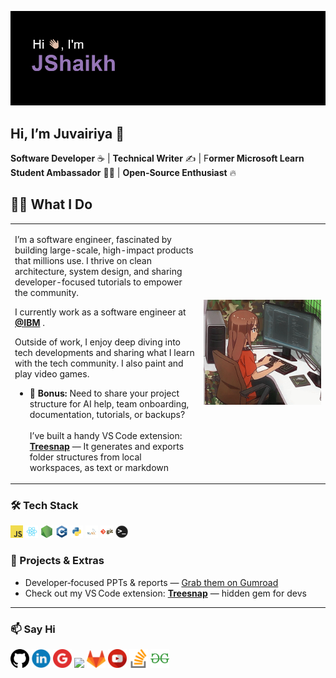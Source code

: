 ![Header](https://raw.githubusercontent.com/jelonmusk/jelonmusk/master/header.png)

## Hi, I’m Juvairiya 👋  
**Software Developer** ☕  | **Technical Writer** ✍️ | F**ormer Microsoft Learn Student Ambassador** 👩‍💻 |  **Open‑Source Enthusiast** 🔥  
<!--
[![License](https://img.shields.io/github/license/jelonmusk/jelonmusk?color=blue)](https://github.com/jelonmusk/jelonmusk/blob/master/LICENSE)
-->
<!--
#### Connect with Me  
<a href="https://github.com/jelonmusk" target="_blank"><img src="https://raw.githubusercontent.com/jelonmusk/jelonmusk/master/github.svg" width="30"/></a>
<a href="https://www.linkedin.com/in/juvairiya-fathima/" target="_blank"><img src="https://raw.githubusercontent.com/jelonmusk/jelonmusk/master/linkedin.svg" width="30"/></a>
<a href="mailto:jelonmusk@gmail.com" target="_blank"><img src="https://raw.githubusercontent.com/jelonmusk/jelonmusk/master/google.svg" width="30"/></a>
<a href="https://jelonmusk.medium.com/" target="_blank"><img src="https://raw.githubusercontent.com/jelonmusk/jelonmusk/master/medium.svg" width="30"/></a>
<a href="https://gitlab.com/jelonmusk" target="_blank"><img src="https://raw.githubusercontent.com/jelonmusk/jelonmusk/master/gitlab.svg" width="30"/></a>
<a href="https://www.youtube.com/channel/UCYKvkhU5vNS5O7W-J-zlp4g" target="_blank"><img src="https://raw.githubusercontent.com/jelonmusk/jelonmusk/master/youtube.svg" width="30"/></a>
<a href="https://stackoverflow.com/users/12005297/j-shaikh" target="_blank"><img src="https://raw.githubusercontent.com/jelonmusk/jelonmusk/master/stack-overflow.svg" width="30"/></a>
<a href="https://auth.geeksforgeeks.org/user/jelonmusk/articles" target="_blank"><img src="https://raw.githubusercontent.com/jelonmusk/jelonmusk/master/icons8-geeksforgeeks.svg" width="30"/></a>
-->
<!-----

![Visitors](https://visitor-badge.glitch.me/badge?page_id=jelonmusk.jelonmusk&left_color=green&right_color=red)

--- -->

## 👨‍💻 What I Do  

<table border="0">
  <tr>
    <td width="60%" valign="top" border="0">
      <p>
      I’m a software engineer, fascinated by building large-scale, high-impact products that millions use. I thrive on clean architecture, system design, and sharing developer-focused tutorials to empower the community.
      </p>
     <p>I currently work as a software engineer at <a href = "https://github.com/IBM"><strong>@IBM</strong></a> .</p>
     <p> Outside of work, I enjoy deep diving into tech developments and sharing what I learn with the tech community. I also paint and play video games.<br>
      <ul>
        <li><strong>🔧 Bonus:</strong> Need to share your project structure for AI help, team onboarding, documentation, tutorials, or backups?<br><br>
                              I’ve built a handy VS Code extension: <a href="https://marketplace.visualstudio.com/items?itemName=jelonmusk.treesnap" target="_blank"><strong>Treesnap</strong></a> — It generates                                  and exports folder structures from local workspaces, as text or markdown</p></li>
      </ul>
    </td>
    <td width="40%" align="center" border="0">
      <img src="https://raw.githubusercontent.com/jelonmusk/jelonmusk/master/tenor.gif" width="300" alt="Typing animation" />
    </td>
  </tr>
</table>



### 🛠️ Tech Stack  
<code><img height="20" src="https://raw.githubusercontent.com/github/explore/80688e429a7d4ef2fca1e82350fe8e3517d3494d/topics/javascript/javascript.png"></code>
<code><img height="20" src="https://raw.githubusercontent.com/github/explore/80688e429a7d4ef2fca1e82350fe8e3517d3494d/topics/react/react.png"></code>
<code><img height="20" src="https://raw.githubusercontent.com/github/explore/80688e429a7d4ef2fca1e82350fe8e3517d3494d/topics/nodejs/nodejs.png"></code>
<code><img height="20" src="https://raw.githubusercontent.com/github/explore/80688e429a7d4ef2fca1e82350fe8e3517d3494d/topics/cpp/cpp.png"></code>
<code><img height="20" src="https://raw.githubusercontent.com/github/explore/80688e429a7d4ef2fca1e82350fe8e3517d3494d/topics/python/python.png"></code>
<code><img height="20" src="https://raw.githubusercontent.com/github/explore/80688e429a7d4ef2fca1e82350fe8e3517d3494d/topics/mysql/mysql.png"></code>
<code><img height="20" src="https://raw.githubusercontent.com/github/explore/80688e429a7d4ef2fca1e82350fe8e3517d3494d/topics/git/git.png"></code>
<code><img height="20" src="https://raw.githubusercontent.com/github/explore/80688e429a7d4ef2fca1e82350fe8e3517d3494d/topics/terminal/terminal.png"></code>

<!--
### 📊 GitHub Stats  
| ![Anurag's GitHub stats](https://github-readme-stats.vercel.app/api?username=jelonmusk&show_icons=true&include_all_commits=true&theme=transparent) | ![Top Languages](https://github-readme-stats.vercel.app/api/top-langs/?username=jelonmusk&layout=compact&theme=transparent) |
|---|---|
-->
<!--
> 🔁 These stats update every ~6 hours. If they're not showing up, append `?cache_bust=1` to the image URL to force refresh.

---
-->
### 🔗 Projects & Extras  
- Developer‑focused PPTs & reports — [Grab them on Gumroad](https://jelonmusk.gumroad.com/l/pXTeR)  
- Check out my VS Code extension:  [**Treesnap**](https://marketplace.visualstudio.com/items?itemName=jelonmusk.treesnap) — hidden gem for devs

---

### 📫 Say Hi  

<a href="https://github.com/jelonmusk" target="_blank"><img src="https://raw.githubusercontent.com/jelonmusk/jelonmusk/master/github.svg" width="30"/></a>
<a href="https://www.linkedin.com/in/juvairiya-fathima/" target="_blank"><img src="https://raw.githubusercontent.com/jelonmusk/jelonmusk/master/linkedin.svg" width="30"/></a>
<a href="mailto:jelonmusk@gmail.com" target="_blank"><img src="https://raw.githubusercontent.com/jelonmusk/jelonmusk/master/google.svg" width="30"/></a>
<a href="https://jelonmusk.medium.com/" target="_blank"><img src="https://raw.githubusercontent.com/jelonmusk/jelonmusk/master/medium.svg" width="30"/></a>
<a href="https://gitlab.com/jelonmusk" target="_blank"><img src="https://raw.githubusercontent.com/jelonmusk/jelonmusk/master/gitlab.svg" width="30"/></a>
<a href="https://www.youtube.com/channel/UCYKvkhU5vNS5O7W-J-zlp4g" target="_blank"><img src="https://raw.githubusercontent.com/jelonmusk/jelonmusk/master/youtube.svg" width="30"/></a>
<a href="https://stackoverflow.com/users/12005297/j-shaikh" target="_blank"><img src="https://raw.githubusercontent.com/jelonmusk/jelonmusk/master/stack-overflow.svg" width="30"/></a>
<a href="https://auth.geeksforgeeks.org/user/jelonmusk/articles" target="_blank"><img src="https://raw.githubusercontent.com/jelonmusk/jelonmusk/master/icons8-geeksforgeeks.svg" width="30"/></a>
